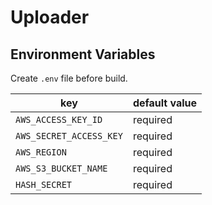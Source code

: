 # Uploader

## Environment Variables
Create `.env` file before build.

| key | default value |
|---|---|
| `AWS_ACCESS_KEY_ID` | required |
| `AWS_SECRET_ACCESS_KEY` | required |
| `AWS_REGION` | required |
| `AWS_S3_BUCKET_NAME` | required |
| `HASH_SECRET` | required |
